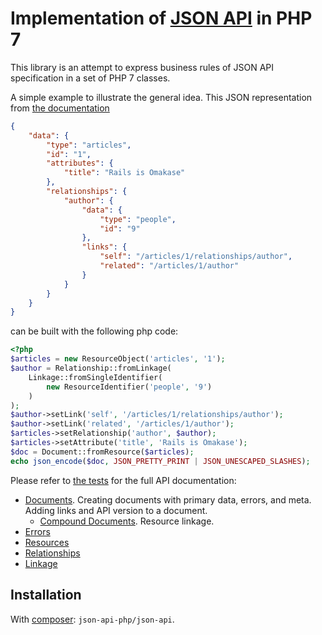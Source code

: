 # Implementation of [JSON API](http://jsonapi.org) in PHP 7
This library is an attempt to express business rules of JSON API specification in a set of PHP 7 classes.

A simple example to illustrate the general idea. This JSON representation from
[the documentation](http://jsonapi.org/format/#document-resource-objects)

```json
{
    "data": {
        "type": "articles",
        "id": "1",
        "attributes": {
            "title": "Rails is Omakase"
        },
        "relationships": {
            "author": {
                "data": {
                    "type": "people",
                    "id": "9"
                },
                "links": {
                    "self": "/articles/1/relationships/author",
                    "related": "/articles/1/author"
                }
            }
        }
    }
}
```
can be built with the following php code:
```php
<?php
$articles = new ResourceObject('articles', '1');
$author = Relationship::fromLinkage(
    Linkage::fromSingleIdentifier(
        new ResourceIdentifier('people', '9')
    )
);
$author->setLink('self', '/articles/1/relationships/author');
$author->setLink('related', '/articles/1/author');
$articles->setRelationship('author', $author);
$articles->setAttribute('title', 'Rails is Omakase');
$doc = Document::fromResource($articles);
echo json_encode($doc, JSON_PRETTY_PRINT | JSON_UNESCAPED_SLASHES);
```

Please refer to [the tests](./test) for the full API documentation:
* [Documents](./test/Document/DocumentTest.php). Creating documents with primary data, errors, and meta. 
Adding links and API version to a document.
    * [Compound Documents](./test/Document/CompoundDocumentTest.php). Resource linkage.
* [Errors](./test/Document/ErrorTest.php)
* [Resources](./test/Document/Resource/ResourceTest.php)
* [Relationships](./test/Document/Resource/Relationship/RelationshipTest.php)
* [Linkage](./test/Document/Resource/Relationship/LinkageTest.php)

## Installation
With [composer](https://getcomposer.org/): `json-api-php/json-api`.
